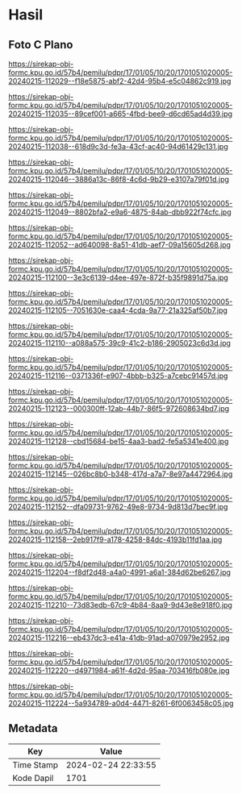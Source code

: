 # Hasil

## Foto C Plano

https://sirekap-obj-formc.kpu.go.id/57b4/pemilu/pdpr/17/01/05/10/20/1701051020005-20240215-112029--f18e5875-abf2-42d4-95b4-e5c04862c919.jpg

https://sirekap-obj-formc.kpu.go.id/57b4/pemilu/pdpr/17/01/05/10/20/1701051020005-20240215-112035--89cef001-a665-4fbd-bee9-d6cd65ad4d39.jpg

https://sirekap-obj-formc.kpu.go.id/57b4/pemilu/pdpr/17/01/05/10/20/1701051020005-20240215-112038--618d9c3d-fe3a-43cf-ac40-94d61429c131.jpg

https://sirekap-obj-formc.kpu.go.id/57b4/pemilu/pdpr/17/01/05/10/20/1701051020005-20240215-112046--3886a13c-86f8-4c6d-9b29-e3107a79f01d.jpg

https://sirekap-obj-formc.kpu.go.id/57b4/pemilu/pdpr/17/01/05/10/20/1701051020005-20240215-112049--8802bfa2-e9a6-4875-84ab-dbb922f74cfc.jpg

https://sirekap-obj-formc.kpu.go.id/57b4/pemilu/pdpr/17/01/05/10/20/1701051020005-20240215-112052--ad640098-8a51-41db-aef7-09a15605d268.jpg

https://sirekap-obj-formc.kpu.go.id/57b4/pemilu/pdpr/17/01/05/10/20/1701051020005-20240215-112100--3e3c6139-d4ee-497e-872f-b35f9891d75a.jpg

https://sirekap-obj-formc.kpu.go.id/57b4/pemilu/pdpr/17/01/05/10/20/1701051020005-20240215-112105--7051630e-caa4-4cda-9a77-21a325af50b7.jpg

https://sirekap-obj-formc.kpu.go.id/57b4/pemilu/pdpr/17/01/05/10/20/1701051020005-20240215-112110--a088a575-39c9-41c2-b186-2905023c6d3d.jpg

https://sirekap-obj-formc.kpu.go.id/57b4/pemilu/pdpr/17/01/05/10/20/1701051020005-20240215-112116--0371336f-e907-4bbb-b325-a7cebc91457d.jpg

https://sirekap-obj-formc.kpu.go.id/57b4/pemilu/pdpr/17/01/05/10/20/1701051020005-20240215-112123--000300ff-12ab-44b7-86f5-972608634bd7.jpg

https://sirekap-obj-formc.kpu.go.id/57b4/pemilu/pdpr/17/01/05/10/20/1701051020005-20240215-112128--cbd15684-be15-4aa3-bad2-fe5a5341e400.jpg

https://sirekap-obj-formc.kpu.go.id/57b4/pemilu/pdpr/17/01/05/10/20/1701051020005-20240215-112145--026bc8b0-b348-417d-a7a7-8e97a4472964.jpg

https://sirekap-obj-formc.kpu.go.id/57b4/pemilu/pdpr/17/01/05/10/20/1701051020005-20240215-112152--dfa09731-9762-49e8-9734-9d813d7bec9f.jpg

https://sirekap-obj-formc.kpu.go.id/57b4/pemilu/pdpr/17/01/05/10/20/1701051020005-20240215-112158--2eb917f9-a178-4258-84dc-4193b11fd1aa.jpg

https://sirekap-obj-formc.kpu.go.id/57b4/pemilu/pdpr/17/01/05/10/20/1701051020005-20240215-112204--f8df2d48-a4a0-4991-a6a1-384d62be6267.jpg

https://sirekap-obj-formc.kpu.go.id/57b4/pemilu/pdpr/17/01/05/10/20/1701051020005-20240215-112210--73d83edb-67c9-4b84-8aa9-9d43e8e918f0.jpg

https://sirekap-obj-formc.kpu.go.id/57b4/pemilu/pdpr/17/01/05/10/20/1701051020005-20240215-112216--eb437dc3-e41a-41db-91ad-a070979e2952.jpg

https://sirekap-obj-formc.kpu.go.id/57b4/pemilu/pdpr/17/01/05/10/20/1701051020005-20240215-112220--d4971984-a61f-4d2d-95aa-703416fb080e.jpg

https://sirekap-obj-formc.kpu.go.id/57b4/pemilu/pdpr/17/01/05/10/20/1701051020005-20240215-112224--5a934789-a0d4-4471-8261-6f0063458c05.jpg


## Metadata

| Key        | Value               |
| ---------- | ------------------- |
| Time Stamp | 2024-02-24 22:33:55 |
| Kode Dapil | 1701                |



